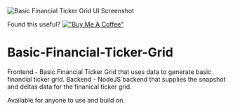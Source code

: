![Basic Financial Ticker Grid UI Screenshot](https://raw.githubusercontent.com/LukeASB/Basic-Financial-Ticker-Grid-UI/main/BasicFinanicalTickerGridUI_Screenshot.png)

Found this useful?
[!["Buy Me A Coffee"](https://www.buymeacoffee.com/assets/img/custom_images/orange_img.png)](https://www.buymeacoffee.com/lukesb)

# Basic-Financial-Ticker-Grid
Frontend - Basic Financial Ticker Grid that uses data to generate basic financial ticker grid.
Backend - NodeJS backend that supplies the snapshot and deltas data for the finanical ticker grid.

Available for anyone to use and build on.